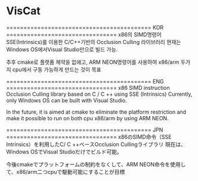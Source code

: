 # VisCat

========================================== KOR ================================
x86의 SIMD명령어 SSE(Intrinsics)를 이용한 C/C++기반의 Occlusion Culling 라이브러리
현재는 Windows OS에서Visual Studio만으로 빌드 가능. 

추후 cmake로 플랫폼 제약을 없애고, ARM NEON명령어를 사용하여 x86/arm 두가지 cpu에서 구동 가능하게 만드는 것이 목표

========================================== ENG ================================
x86 SIMD instruction Occlusion Culling library based on C / C ++ using SSE (Intrinsics)
Currently, only Windows OS can be built with Visual Studio.

In the future, it is aimed at cmake to eliminate the platform restriction and make it possible to run on both cpu x86/arm by using ARM NEON.

========================================== JPN ================================
x86のSIMD命令（SSE Intrinsics）を利用したC/ C ++ベースOcclusion Cullingライブラリ
現在は、Windows OSでVisual Studioだけでビルド可能。

今後cmakeでプラットフォームの制約をなくして、ARM NEON命令を使用して、x86/arm二つcpuで駆動可能にすることが目標
